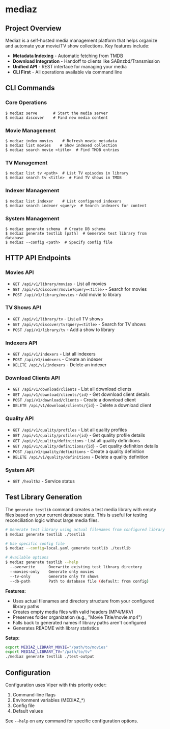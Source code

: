 # mediaz

## Project Overview

Mediaz is a self-hosted media management platform that helps organize and automate your movie/TV show collections. Key features include:

- **Metadata Indexing** - Automatic fetching from TMDB
- **Download Integration** - Handoff to clients like SABnzbd/Transmission
- **Unified API** - REST interface for managing your media
- **CLI First** - All operations available via command line

## CLI Commands

### Core Operations
```
$ mediaz serve       # Start the media server
$ mediaz discover    # Find new media content
```

### Movie Management
```
$ mediaz index movies    # Refresh movie metadata
$ mediaz list movies    # Show indexed collection
$ mediaz search movie <title>  # Find TMDB entries
```

### TV Management
```
$ mediaz list tv <path>  # List TV episodes in library
$ mediaz search tv <title>  # Find TV shows in TMDB
```

### Indexer Management
```
$ mediaz list indexer    # List configured indexers
$ mediaz search indexer <query>  # Search indexers for content
```

### System Management
```
$ mediaz generate schema  # Create DB schema
$ mediaz generate testlib [path]  # Generate test library from database
$ mediaz --config <path>  # Specify config file
```

## HTTP API Endpoints

### Movies API
- `GET /api/v1/library/movies` - List all movies
- `GET /api/v1/discover/movie?query=<title>` - Search for movies
- `POST /api/v1/library/movies` - Add movie to library

### TV Shows API
- `GET /api/v1/library/tv` - List all TV shows
- `GET /api/v1/discover/tv?query=<title>` - Search for TV shows
- `POST /api/v1/library/tv` - Add a show to library

### Indexers API
- `GET /api/v1/indexers` - List all indexers
- `POST /api/v1/indexers` - Create an indexer
- `DELETE /api/v1/indexers` - Delete an indexer

### Download Clients API
- `GET /api/v1/download/clients` - List all download clients
- `GET /api/v1/download/clients/{id}` - Get download client details
- `POST /api/v1/download/clients` - Create a download client
- `DELETE /api/v1/download/clients/{id}` - Delete a download client

### Quality API
- `GET /api/v1/quality/profiles` - List all quality profiles
- `GET /api/v1/quality/profiles/{id}` - Get quality profile details
- `GET /api/v1/quality/definitions` - List all quality definitions
- `GET /api/v1/quality/definitions/{id}` - Get quality definition details
- `POST /api/v1/quality/definitions` - Create a quality definition
- `DELETE /api/v1/quality/definitions` - Delete a quality definition

### System API  
- `GET /healthz` - Service status

## Test Library Generation

The `generate testlib` command creates a test media library with empty files based on your current database state. This is useful for testing reconciliation logic without large media files.

```bash
# Generate test library using actual filenames from configured library paths
$ mediaz generate testlib ./testlib

# Use specific config file  
$ mediaz --config=local.yaml generate testlib ./testlib

# Available options
$ mediaz generate testlib --help
  --overwrite      Overwrite existing test library directory
  --movies-only    Generate only movies
  --tv-only        Generate only TV shows
  --db-path        Path to database file (default: from config)
```

**Features:**
- Uses actual filenames and directory structure from your configured library paths
- Creates empty media files with valid headers (MP4/MKV)
- Preserves folder organization (e.g., "Movie Title/movie.mp4")
- Falls back to generated names if library paths aren't configured
- Generates README with library statistics

**Setup:**
```bash
export MEDIAZ_LIBRARY_MOVIE="/path/to/movies"
export MEDIAZ_LIBRARY_TV="/path/to/tv"
./mediaz generate testlib ./test-output
```

## Configuration

Configuration uses Viper with this priority order:
1. Command-line flags
2. Environment variables (MEDIAZ_*)
3. Config file
4. Default values

See `--help` on any command for specific configuration options.
